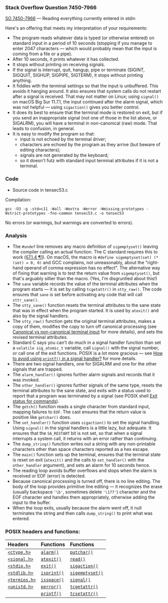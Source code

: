 ### Stack Overflow Question 7450-7966

[SO 7450-7966](https://stackoverflow.com/q/74507966) &mdash;
Reading everything currently entered in stdin

Here's an offering that meets my interpretation of your requirements:

* The program reads whatever data is typed (or otherwise entered) on standard input in a period of 10 seconds (stopping if you manage to enter 2047 characters — which would probably mean that the input is coming from a file or a pipe).
* After 10 seconds, it prints whatever it has collected.
* It stops without printing on receiving signals.
* If the signal is interrupt, quit, hangup, pipe or terminate (SIGINT, SIGQUIT, SIGHUP, SIGPIPE, SIGTERM), it stops without printing anything.
* It fiddles with the terminal settings so that the input is unbuffered.  This avoids it hanging around.  It also ensures that system calls do not restart after a signal is received.  That may not matter on Linux; using `signal()` on macOS Big Sur 11.7.1, the input continued after the alarm signal, which was not helpful — using `sigaction()` gives you better control.
* It does its best to ensure that the terminal mode is restored on exit, but if you send an inappropriate signal (not one of those in the list above, or SIGALRM), you will have a terminal in non-canonical (raw) mode.  That leads to confusion, in general.
* It is easy to modify the program so that:
  - input is not echoed by the terminal driver;
  - characters are echoed by the program as they arrive (but beware of editing characters);
  - signals are not generated by the keyboard;
  - so it doesn't futz with standard input terminal attributes if it is not a terminal.

### Code

- Source code in tensec53.c

Compilation:
```none
gcc -O3 -g -std=c11 -Wall -Wextra -Werror -Wmissing-prototypes -Wstrict-prototypes -fno-common tensec53.c -o tensec53 
```
No errors (or warnings, but warnings are converted to errors).

### Analysis
* The `#undef` line removes any macro definition of `sigemptyset()`
  leaving the compiler calling an actual function.  The C standard
  requires this to work ([§7.1.4
  ¶1](http://port70.net/~nsz/c/c11/n1570.html#7.1.4)).  On macOS, the
  macro is `#define sigemptyset(set) (*(set) = 0, 0)` and GCC complains,
  not unreasonably, about the "right-hand operand of comma expression
  has no effect".  The alternative way of fixing that warning is to test
  the return value from `sigemptyset()`, but that's arguably sillier
  than the macro.  (Yes, I'm disgruntled about this!)
* The `sane` variable records the value of the terminal attributes when
  the program starts — it is set by calling `tcgetattr()` in
  `stty_raw()`.  The code ensures that `sane` is set before activating
  any code that will call `sttr_sane()`.
* The `stty_sane()` function resets the terminal attributes to the sane
  state that was in effect when the program started.  It is used by
  `atexit()` and also by the signal handlers.
* The `stty_raw()` function gets the original terminal attributes, makes
  a copy of them, modifies the copy to turn off canonical processing
  (see [Canonical vs non-canonical terminal
  input](https://stackoverflow.com/q/358342/15168) for more details),
  and sets the revised terminal attributes.
* Standard C says you can't do much in a signal handler function than
  set a `volatile sig_atomic_t` variable, call `signal()` with the
  signal number, or call one of the exit functions.  POSIX is a lot more
  gracious — see [How to avoid using `printf()` in a signal
  handler?](https://stackoverflow.com/q/16891019/15168) for more
  details.
* There are two signal handlers, one for SIGALRM and one for the other
  signals that are trapped.
* The `alarm_handler()` ignores further alarm signals and records that
  it was invoked.
* The `other_handler()` ignores further signals of the same type, resets
  the terminal attributes to the sane state, and exits with a status
  used to report that a program was terminated by a signal (see POSIX
  shell [Exit status for
  commands](https://pubs.opengroup.org/onlinepubs/9699919799/utilities/V3_chap02.html#tag_18_08_02)).
* The `getch()` function reads a single character from standard input,
  mapping failures to `EOF`.  The cast ensures that the return value is
  positive like `getchar()` does.
* The `set_handler()` function uses `sigaction()` to set the signal
  handling.  Using `signal()` in the signal handlers is a little lazy,
  but adequate.  It ensures that the `SA_RESTART` bit is not set, so
  that when a signal interrupts a system call, it returns with an error
  rather than continuing.
* The `dump_string()` function writes out a string with any
  non-printable characters other than space characters reported as a hex
  escape.
* The `main()` function sets up the terminal, ensures that the terminal
  state is reset on exit (`atexit()` and the calls to `set_handler()`
  with the `other_handler` argument), and sets an alarm for 10 seconds
  hence.
* The reading loop avoids buffer overflows and stops when the alarm is
  received or EOF (error) is detected.
* Because canonical processing is turned off, there is no line editing.
  The body of the loop provides primitive line editing — it recognizes
  the erase (usually backspace `'\b'`, sometimes delete `'\177'`)
  character and the EOF character and handles them appropriately,
  otherwise adding the input to the buffer.
* When the loop exits, usually because the alarm went off, it null
  terminates the string and then calls `dump_string()` to print what was
  entered.

### POSIX headers and functions:
| Headers | Functions | Functions |
|:--------|:----------|:----------|
| [`<ctype.h>`](https://pubs.opengroup.org/onlinepubs/9699919799/basedefs/ctype.h.html) | [`alarm()`](https://pubs.opengroup.org/onlinepubs/9699919799/functions/alarm.html) | [`putchar()`](https://pubs.opengroup.org/onlinepubs/9699919799/functions/putchar.html) |
| [`<signal.h>`](https://pubs.opengroup.org/onlinepubs/9699919799/basedefs/signal.h.html) | [`atexit()`](https://pubs.opengroup.org/onlinepubs/9699919799/functions/atexit.html) | [`read()`](https://pubs.opengroup.org/onlinepubs/9699919799/functions/read.html) |
| [`<stdio.h>`](https://pubs.opengroup.org/onlinepubs/9699919799/basedefs/stdio.h.html) | [`exit()`](https://pubs.opengroup.org/onlinepubs/9699919799/functions/exit.html) | [`sigaction()`](https://pubs.opengroup.org/onlinepubs/9699919799/functions/sigaction.html) |
| [`<stdlib.h>`](https://pubs.opengroup.org/onlinepubs/9699919799/basedefs/stdlib.h.html) | [`isprint()`](https://pubs.opengroup.org/onlinepubs/9699919799/functions/isprint.html) | [`sigemptyset()`](https://pubs.opengroup.org/onlinepubs/9699919799/functions/sigemptyset.html) |
| [`<termios.h>`](https://pubs.opengroup.org/onlinepubs/9699919799/basedefs/termios.h.html) | [`isspace()`](https://pubs.opengroup.org/onlinepubs/9699919799/functions/isspace.html) | [`signal()`](https://pubs.opengroup.org/onlinepubs/9699919799/functions/signal.html) |
| [`<unistd.h>`](https://pubs.opengroup.org/onlinepubs/9699919799/basedefs/unistd.h.html) | [`perror()`](https://pubs.opengroup.org/onlinepubs/9699919799/functions/perror.html) | [`tcgetattr()`](https://pubs.opengroup.org/onlinepubs/9699919799/functions/tcgetattr.html) |
| | [`printf()`](https://pubs.opengroup.org/onlinepubs/9699919799/functions/printf.html) | [`tcsetattr()`](https://pubs.opengroup.org/onlinepubs/9699919799/functions/tcsetattr.html) |

